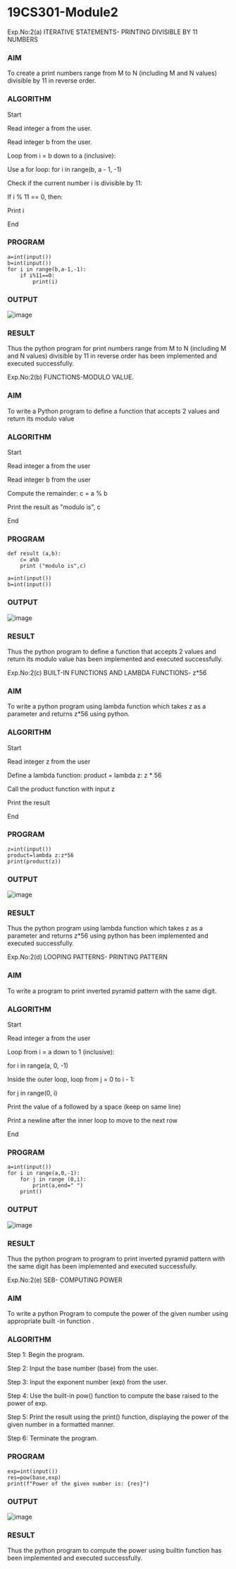 # 19CS301-Module2
Exp.No:2(a)	ITERATIVE STATEMENTS- PRINTING DIVISIBLE BY 11 NUMBERS
### AIM
To create a  print  numbers  range from M to N (including M and N values) divisible by 11 in reverse order.
### ALGORITHM

Start

Read integer a from the user.

Read integer b from the user.

Loop from i = b down to a (inclusive):

Use a for loop: for i in range(b, a - 1, -1)

Check if the current number i is divisible by 11:

If i % 11 == 0, then:

Print i

End

### PROGRAM
```
a=int(input())
b=int(input())
for i in range(b,a-1,-1):
    if i%11==0:
        print(i)
```
### OUTPUT
![image](https://github.com/gokulkrishnan2005/19CS301-Module2/blob/main/LL.png)

 
### RESULT
Thus the python program for print  numbers  range from M to N (including M and N values) divisible by 11 in reverse order has been implemented and executed successfully.

Exp.No:2(b)	FUNCTIONS-MODULO VALUE.

### AIM
To write a Python program to define a function that accepts 2 values and return its  modulo value  
### ALGORITHM

Start

Read integer a from the user

Read integer b from the user

Compute the remainder: c = a % b

Print the result as "modulo is", c

End


### PROGRAM
```
def result (a,b):
    c= a%b
    print ("modulo is",c)

a=int(input())
b=int(input())
```

### OUTPUT
![image](https://github.com/gokulkrishnan2005/19CS301-Module2/blob/main/kk.png)

### RESULT
Thus the python program  to define a function that accepts 2 values and return its  modulo value has been implemented and executed successfully.

Exp.No:2(c)	BUILT-IN FUNCTIONS AND LAMBDA FUNCTIONS- z*56

### AIM
To write a python program using lambda function which takes z as a parameter and returns z*56 using python.
### ALGORITHM
Start

Read integer z from the user

Define a lambda function: product = lambda z: z * 56

Call the product function with input z

Print the result

End

### PROGRAM
```
z=int(input())
product=lambda z:z*56
print(product(z))
```
### OUTPUT
![image](https://github.com/gokulkrishnan2005/19CS301-Module2/blob/main/jj.png)


### RESULT
Thus the python program using lambda function which takes z as a parameter and returns z*56 using python has been implemented and executed successfully.


Exp.No:2(d)	LOOPING PATTERNS- PRINTING PATTERN

### AIM
To write a program to print inverted pyramid pattern with the same digit.
### ALGORITHM

Start

Read integer a from the user

Loop from i = a down to 1 (inclusive):

for i in range(a, 0, -1)

Inside the outer loop, loop from j = 0 to i - 1:

for j in range(0, i)

Print the value of a followed by a space (keep on same line)

Print a newline after the inner loop to move to the next row

End

### PROGRAM
```
a=int(input())
for i in range(a,0,-1):
    for j in range (0,i):
        print(a,end=" ")
    print()
```
### OUTPUT
![image](https://github.com/user-attachments/assets/97a7d6f9-97f1-44e6-a8b1-2c110a717d1c)


 
### RESULT
Thus the python program to program to print inverted pyramid pattern with the same digit has been implemented and executed successfully.
























Exp.No:2(e)	SEB- COMPUTING POWER

### AIM
To write a python Program to compute the power of the given number using appropriate built -in function .
### ALGORITHM

Step 1:	 Begin the program.

Step 2:	 Input the base number (base) from the user.

Step 3:	 Input the exponent number (exp) from the user.

Step 4:	 Use the built-in pow() function to compute the  base raised to the power of exp.

Step 5:	 Print the result using the print() function, displaying the power of the given number in a formatted manner.

Step 6:	 Terminate the program.
### PROGRAM
```base=int(input())
exp=int(input())
res=pow(base,exp)
print(f"Power of the given number is: {res}")
```
### OUTPUT
![image](https://github.com/user-attachments/assets/f0c61287-b7a6-4c76-908d-396f4104d75b)

 

### RESULT
Thus the python program to compute the power using builtin function has been implemented and executed successfully.





